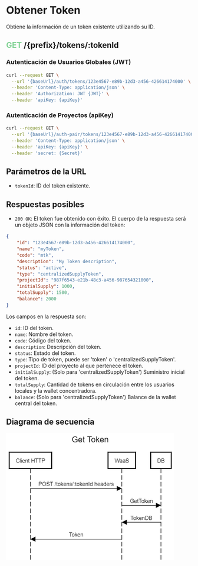# Obtener Token

Obtiene la información de un token existente utilizando su ID.

## <span style='color: #81d294;'>GET</span> /{prefix}/tokens/:tokenId

### Autenticación de Usuarios Globales (JWT)

```bash
curl --request GET \
  --url '{baseUrl}/auth/tokens/123e4567-e89b-12d3-a456-426614174000' \
  --header 'Content-Type: application/json' \
  --header 'Authorization: JWT {JWT}' \
  --header 'apiKey: {apiKey}'
```

### Autenticación de Proyectos (apiKey)

```bash
curl --request GET \
  --url '{baseUrl}/auth-pair/tokens/123e4567-e89b-12d3-a456-426614174000' \
  --header 'Content-Type: application/json' \
  --header 'apiKey: {apiKey}' \
  --header 'secret: {Secret}'
```

## Parámetros de la URL

- `tokenId`: ID del token existente.

## Respuestas posibles

- `200 OK`: El token fue obtenido con éxito. El cuerpo de la respuesta será un objeto JSON con la información del token:

```json
{
	"id": "123e4567-e89b-12d3-a456-426614174000",
	"name": "myToken",
	"code": "mtk",
	"description": "My Token description",
	"status": "active",
	"type": "centralizedSupplyToken",
	"projectId": "987f6543-e21b-48c3-a456-987654321000",
	"initialSupply": 1000,
	"totalSupply": 1500,
	"balance": 2000
}
```

Los campos en la respuesta son:

- `id`: ID del token.
- `name`: Nombre del token.
- `code`: Código del token.
- `description`: Descripción del token.
- `status`: Estado del token.
- `type`: Tipo de token, puede ser 'token' o 'centralizedSupplyToken'.
- `projectId`: ID del proyecto al que pertenece el token.
- `initialSupply`: (Solo para 'centralizedSupplyToken') Suministro inicial del token.
- `totalSupply`: Cantidad de tokens en circulación entre los usuarios locales y la wallet concentradora.
- `balance`: (Solo para 'centralizedSupplyToken') Balance de la wallet central del token.


## Diagrama de secuencia

![Flujo crear un token](./GetToken.png 'FlowCreateToken')
